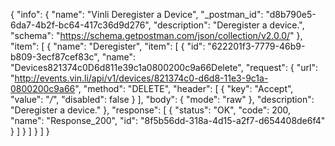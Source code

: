 {
  "info": {
    "name": "Vinli Deregister a Device",
    "_postman_id": "d8b790e5-6da7-4b2f-bc64-417c36d9d276",
    "description": "Deregister a device.",
    "schema": "https://schema.getpostman.com/json/collection/v2.0.0/"
  },
  "item": [
    {
      "name": "Deregister",
      "item": [
        {
          "id": "622201f3-7779-46b9-b809-3ecf87cef83c",
          "name": "Devices821374c0D6d811e39c1a0800200c9a66Delete",
          "request": {
            "url": "http://events.vin.li/api/v1/devices/821374c0-d6d8-11e3-9c1a-0800200c9a66",
            "method": "DELETE",
            "header": [
              {
                "key": "Accept",
                "value": "*/*",
                "disabled": false
              }
            ],
            "body": {
              "mode": "raw"
            },
            "description": "Deregister a device."
          },
          "response": [
            {
              "status": "OK",
              "code": 200,
              "name": "Response_200",
              "id": "8f5b56dd-318a-4d15-a2f7-d654408de6f4"
            }
          ]
        }
      ]
    }
  ]
}